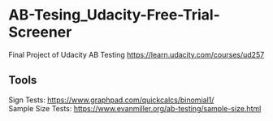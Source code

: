 # AB-Tesing_Udacity-Free-Trial-Screener
Final Project of Udacity AB Testing
https://learn.udacity.com/courses/ud257

## Tools
Sign Tests: https://www.graphpad.com/quickcalcs/binomial1/   
Sample Size Tests: https://www.evanmiller.org/ab-testing/sample-size.html

